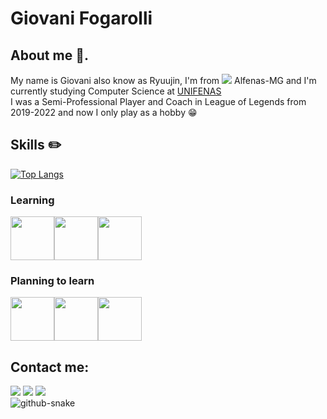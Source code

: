 # Giovani Fogarolli

## About me 🫡.
My name is Giovani also know as Ryuujin, I'm from <img loading="lazy" src="https://raw.githubusercontent.com/stevenrskelton/flag-icon/master/png/16/country-4x3/br.png"> Alfenas-MG and I'm currently studying Computer Science at [UNIFENAS](https://www.unifenas.br)
<br>
I was a Semi-Professional Player and Coach in League of Legends from 2019-2022 and now I only play as a hobby 😁

## Skills ✏️

[![Top Langs](https://github-readme-stats.vercel.app/api/top-langs/?username=giovanifogarolli&layout=donut)](https://github.com/giovanifogarolli/github-readme-stats)
<br>

<h3>Learning</h3>

<img src="https://cdn.jsdelivr.net/gh/devicons/devicon/icons/java/java-original-wordmark.svg" width="70" height="70"/><img src="https://cdn.jsdelivr.net/gh/devicons/devicon/icons/microsoftsqlserver/microsoftsqlserver-plain-wordmark.svg" width="70" height="70" color="FFF"/><img src="https://cdn.jsdelivr.net/gh/devicons/devicon/icons/github/github-original.svg" width="70" height="70"/>
          
<h3>Planning to learn</h3>


<img src="https://cdn.jsdelivr.net/gh/devicons/devicon/icons/angularjs/angularjs-original.svg" width="70" height="70"/><img src="https://cdn.jsdelivr.net/gh/devicons/devicon/icons/python/python-original-wordmark.svg" width="70" height="70"/><img src="https://cdn.jsdelivr.net/gh/devicons/devicon/icons/git/git-original.svg" width="70" height="70" />



## Contact me:

<div>
<a href="https://www.instagram.com/giovani_fogarolli/" target="_blank"><img loading="lazy" src="https://img.shields.io/badge/-Instagram-%23E4405F?style=for-the-badge&logo=instagram&logoColor=white" target="_blank"></a>
<a href = "mailto:fogarolligiovani@gmail.com"><img loading="lazy" src="https://img.shields.io/badge/Gmail-D14836?style=for-the-badge&logo=gmail&logoColor=white" target="_blank"></a>
<a href="https://www.linkedin.com/in/giovanifogarolli" target="_blank"><img loading="lazy" src="https://img.shields.io/badge/-LinkedIn-%230077B5?style=for-the-badge&logo=linkedin&logoColor=white" target="_blank"></a>   
</div>

<picture>
  <source media="(prefers-color-scheme: dark)" srcset="github-snake-dark.svg" />
  <source media="(prefers-color-scheme: light)" srcset="github-snake.svg" />
  <img alt="github-snake" src="github-snake.svg" />
</picture>
